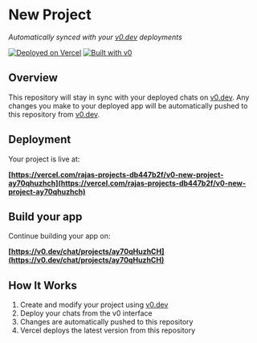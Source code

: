 # New Project

*Automatically synced with your [v0.dev](https://v0.dev) deployments*

[![Deployed on Vercel](https://img.shields.io/badge/Deployed%20on-Vercel-black?style=for-the-badge&logo=vercel)](https://vercel.com/rajas-projects-db447b2f/v0-new-project-ay70qhuzhch)
[![Built with v0](https://img.shields.io/badge/Built%20with-v0.dev-black?style=for-the-badge)](https://v0.dev/chat/projects/ay70qHuzhCH)

## Overview

This repository will stay in sync with your deployed chats on [v0.dev](https://v0.dev).
Any changes you make to your deployed app will be automatically pushed to this repository from [v0.dev](https://v0.dev).

## Deployment

Your project is live at:

**[https://vercel.com/rajas-projects-db447b2f/v0-new-project-ay70qhuzhch](https://vercel.com/rajas-projects-db447b2f/v0-new-project-ay70qhuzhch)**

## Build your app

Continue building your app on:

**[https://v0.dev/chat/projects/ay70qHuzhCH](https://v0.dev/chat/projects/ay70qHuzhCH)**

## How It Works

1. Create and modify your project using [v0.dev](https://v0.dev)
2. Deploy your chats from the v0 interface
3. Changes are automatically pushed to this repository
4. Vercel deploys the latest version from this repository